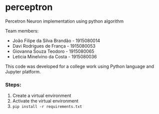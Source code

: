 # perceptron
Percetron Neuron implementation using python algorithm


Team members:
- João Filipe da Silva Brandão - 1915080014
- Davi Rodrigues de França - 1915080053
- Giovanna Souza Teodoro - 1915080065
- Leticia Minelvino da Costa - 1915080036

This code was developed for a college work using Python language and Jupyter platform.

### Steps:
1. Create a virtual environment
2. Activate the virtual environment
3. `pip install -r requirements.txt`

